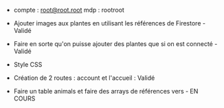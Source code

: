- compte : root@root.root mdp : rootroot

- Ajouter images aux plantes en utilisant les références de Firestore - Validé
- Faire en sorte qu'on puisse ajouter des plantes que si on est connecté - Validé
- Style CSS
- Création de 2 routes : account et l'accueil : Validé
- Faire un table animals et faire des arrays de références vers - EN COURS